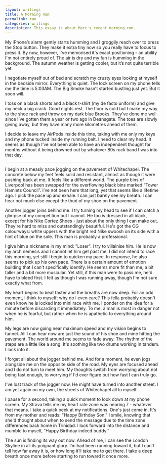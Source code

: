 ```yaml
---
layout: writings
title: A Morning Run
permalink: run
categories: writings
description: This essay is about Marc's recent morning run.
---
```


My iPhone’s alarm gently starts humming and I groggily reach over to press the Stop button. 
They make it extra tiny now so you really have to focus to press it. 
By now, however, I've memorised it's exact positioning - an ability I'm not entirely proud of.
The air is dry and my fan is humming in the background. 
The autumn weather is getting cooler, but it’s not quite terrible yet.

I negotiate myself out of bed and scratch my crusty eyes looking at myself in the bedside mirror. 
Everything is quiet. 
The lock screen on my phone tells me the time is 5:03AM. 
The Big Smoke hasn’t started bustling just yet. 
But it soon will. 

I toss on a black shorts and a black t-shirt (my de facto uniform) and give my neck a big crack. 
Good nights rest.
The floor is cold but I make my way to the shoe rack and throw on my dark blue Brooks. 
They’ve done me well since I’ve gotten them a year or two ago in Deansgate. 
The toes are slowly giving away, but they have many more kilometres ahead of them.

I decide to leave my AirPods inside this time, taking with me only my keys and my phone tucked inside my running belt. 
I need to clear my head.
It seems as though I’ve not been able to have an independent thought for months without it being drowned out by whatever 80s rock band I was into that day. 

***

I begin at a measly pace jogging on the pavement of Whitechapel. 
The concrete below my feet feels solid and resistant, almost as though it were pushing back at me. 
It feels like a different world.
The purple bins of Liverpool has been swapped for the overflowing black bins marked “Tower Hamlets Council”. 
I’ve not been here that long, yet that seems like a lifetime ago. 
I pick the pace up and exhale. 
I can just barely see my breath. 
I can hear not much else except the thud of my shoe on the pavement. 

Another jogger joins behind me. 
I try turning my head to see if I can catch a glimpse of my competition but I cannot. 
He too is dressed in all black, except for his Nike Cortez Shoes - just about the only thing I can make out. 
They're hard to miss and outstandingly beautiful.
He's got the OG colourways: white uppers with the bright red Nike swoosh on its side with a hint of blue on the sole.
This man is probably a professional.

I give him a nickname in my mind: "Loser".
I try to villainise him.
He is now my arch nemesis and I cannot let him get past me.
I did not intend to race this morning, yet still I begin to quicken my pace.
In response, he also seems to pick up his own pace. 
There is a certain amount of emotion building that I can't specifically identify.
He seems more fit than me, a bit taller and a bit more muscular.
Yet still, if this man were to pass me, he'd have to bleed first.
I felt as though I was running away, though I'm not sure exactly what from.

My heart begins to beat faster and the breaths are now deep.
For an odd moment, I think to myself: why do I even care?
This fella probably doesn't even know he is locked into mini race with me.
I ponder on the idea for a minute before discarding it immediately. 
To me, a man is most in danger not when he is fearful, but rather when he is apathetic to everything around him.

My legs are now going near maximum speed and my vision begins to tunnel.
All I can hear now are just the sound of his shoe and mine hitting the pavement. 
The world around me seems to fade away.
The rhythm of the steps are a little like a song. 
It's soothing like two drums working in tandem.
I lock into it. 

I forget all about the jogger behind me. 
And for a moment, he even jogs alongside me on the opposite side of the road. 
My eyes are focused ahead and I do not turn to meet him.
My thoughts switch from worrying about not being fast enough, to worrying if I'd ever figure out how fast I can truly go.

I've lost track of the jogger now.
He might have turned into another street.
I am yet again on my own, the streets of Whitechapel all to myself.

I pause for a second, taking a quick moment to look down at my phone screen.
My Strava tells me my heart rate zone was nearing 7 - whatever that means.
I take a quick peek at my notifications.
One's just come in.
It's from my mother and reads: "Happy Birthday Son."
I smile, knowing that she'd thought about when to send the message due to the time zone differences back home in Trinidad.
I look forward into the distance and mumble to myself, “Happy Birthday indeed buddy.”

The sun is finding its way out now. 
Ahead of me, I can see the London Skyline in all its poignant glory. 
I’m had been running toward it, but I can’t tell how far away it is, or how long it’ll take me to get there.
I take a deep breath once more before starting to run toward it once more.